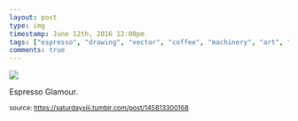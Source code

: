 ```yaml
---
layout: post
type: img
timestamp: June 12th, 2016 12:00pm
tags: ["espresso", "drawing", "vector", "coffee", "machinery", "art", "Neon"]
comments: true
---
```

<img src="https://saturdayxiii.github.io/media/145813300168.jpg"/>

Espresso Glamour.
 
  
<small>source: https://saturdayxiii.tumblr.com/post/145813300168</small>